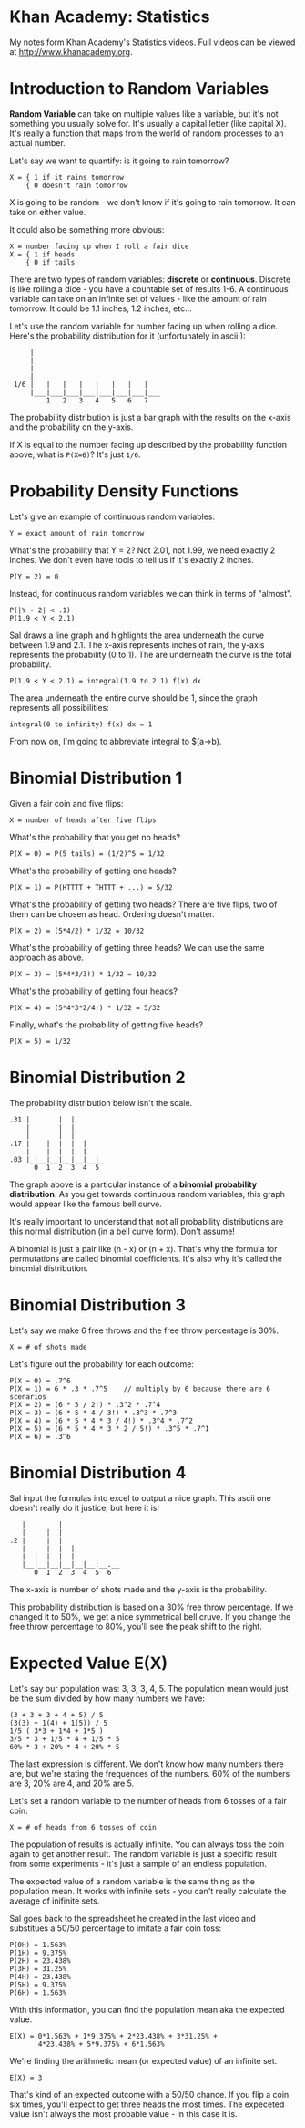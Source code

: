 Khan Academy: Statistics
========================

My notes form Khan Academy's Statistics videos.  Full videos can be viewed
at <http://www.khanacademy.org>.

Introduction to Random Variables
================================

**Random Variable** can take on multiple values like a variable, but it's not
something you usually solve for.  It's usually a capital letter (like capital
X).  It's really a function that maps from the world of random processes to an
actual number.

Let's say we want to quantify: is it going to rain tomorrow?

    X = { 1 if it rains tomorrow
        { 0 doesn't rain tomorrow

X is going to be random - we don't know if it's going to rain tomorrow.  It can
take on either value.

It could also be something more obvious:

    X = number facing up when I roll a fair dice
    X = { 1 if heads
        { 0 if tails

There are two types of random variables: **discrete** or **continuous**.
Discrete is like rolling a dice - you have a countable set of results 1-6.
A continuous variable can take on an infinite set of values - like the amount
of rain tomorrow.  It could be 1.1 inches, 1.2 inches, etc...

Let's use the random variable for number facing up when rolling a dice.  Here's
the probability distribution for it (unfortunately in ascii!):

         |
         |
         |
         |
     1/6 |   |   |   |   |   |   |   |
         |___|___|___|___|___|___|___|___
             1   2   3   4   5   6   7   

The probability distribution is just a bar graph with the results on the x-axis
and the probability on the y-axis.

If X is equal to the number facing up described by the probability function
above, what is `P(X=6)`?  It's just `1/6`.

Probability Density Functions
=============================

Let's give an example of continuous random variables.

    Y = exact amount of rain tomorrow

What's the probability that Y = 2?  Not 2.01, not 1.99, we need exactly 2 inches.
We don't even have tools to tell us if it's exactly 2 inches.

    P(Y = 2) = 0

Instead, for continuous random variables we can think in terms of "almost".

    P(|Y - 2| < .1)
    P(1.9 < Y < 2.1)

Sal draws a line graph and highlights the area underneath the curve between
1.9 and 2.1.  The x-axis represents inches of rain, the y-axis represents the
probability (0 to 1).  The are underneath the curve is the total probability.

    P(1.9 < Y < 2.1) = integral(1.9 to 2.1) f(x) dx

The area underneath the entire curve should be 1, since the graph represents
all possibilities:

    integral(0 to infinity) f(x) dx = 1

From now on, I'm going to abbreviate integral to $(a->b).

Binomial Distribution 1
=======================

Given a fair coin and five flips:

    X = number of heads after five flips

What's the probability that you get no heads?

    P(X = 0) = P(5 tails) = (1/2)^5 = 1/32

What's the probability of getting one heads?

    P(X = 1) = P(HTTTT + THTTT + ...) = 5/32

What's the probability of getting two heads?  There are five flips, two of them
can be chosen as head.  Ordering doesn't matter.

    P(X = 2) = (5*4/2) * 1/32 = 10/32

What's the probability of getting three heads?  We can use the same approach
as above.

    P(X = 3) = (5*4*3/3!) * 1/32 = 10/32

What's the probability of getting four heads?

    P(X = 4) = (5*4*3*2/4!) * 1/32 = 5/32

Finally, what's the probability of getting five heads?

    P(X = 5) = 1/32

Binomial Distribution 2
=======================

The probability distribution below isn't the scale.

    .31 |       |  |
        |       |  |
        |       |  |
    .17 |    |  |  |  |
        |    |  |  |  |
    .03 |_|__|__|__|__|__|_
          0  1  2  3  4  5

The graph above is a particular instance of a
**binomial probability distribution**.  As you get towards continuous random
variables, this graph would appear like the famous bell curve.

It's really important to understand that not all probability distributions
are this normal distribution (in a bell curve form).  Don't assume!

A binomial is just a pair like (n - x) or (n + x).  That's why the formula
for permutations are called binomial coefficients.  It's also why it's called
the binomial distribution.

Binomial Distribution 3
=======================

Let's say we make 6 free throws and the free throw percentage is 30%.

    X = # of shots made

Let's figure out the probability for each outcome:

    P(X = 0) = .7^6
    P(X = 1) = 6 * .3 * .7^5    // multiply by 6 because there are 6 scenarios
    P(X = 2) = (6 * 5 / 2!) * .3^2 * .7^4
    P(X = 3) = (6 * 5 * 4 / 3!) * .3^3 * .7^3
    P(X = 4) = (6 * 5 * 4 * 3 / 4!) * .3^4 * .7^2
    P(X = 5) = (6 * 5 * 4 * 3 * 2 / 5!) * .3^5 * .7^1
    P(X = 6) = .3^6

Binomial Distribution 4
=======================

Sal input the formulas into excel to output a nice graph.  This ascii one
doesn't really do it justice, but here it is!

       |        |
       |     |  |
    .2 |     |  |
       |     |  |  |
       |  |  |  |  |
       |__|__|__|__|__|__:__.__
          0  1  2  3  4  5  6

The x-axis is number of shots made and the y-axis is the probability.

This probability distribution is based on a 30% free throw percentage.  If we
changed it to 50%, we get a nice symmetrical bell cruve.  If you change the
free throw percentage to 80%, you'll see the peak shift to the right.

Expected Value E(X)
===================

Let's say our population was: 3, 3, 3, 4, 5.  The population mean would just
be the sum divided by how many numbers we have: 

    (3 + 3 + 3 + 4 + 5) / 5
    (3(3) + 1(4) + 1(5)) / 5
    1/5 ( 3*3 + 1*4 + 1*5 )
    3/5 * 3 + 1/5 * 4 + 1/5 * 5
    60% * 3 + 20% * 4 + 20% * 5

The last expression is different.  We don't know how many numbers there are,
but we're stating the frequences of the numbers.  60% of the numbers are 3,
20% are 4, and 20% are 5.

Let's set a random variable to the number of heads from 6 tosses of a fair coin:

    X = # of heads from 6 tosses of coin

The population of results is actually infinite.  You can always toss the coin
again to get another result.  The random variable is just a specific result
from some experiments - it's just a sample of an endless population.

The expected value of a random variable is the same thing as the population
mean.  It works with infinite sets - you can't really calculate the average
of inifinite sets.

Sal goes back to the spreadsheet he created in the last video and substitues
a 50/50 percentage to imitate a fair coin toss:

    P(0H) = 1.563%
    P(1H) = 9.375%
    P(2H) = 23.438%
    P(3H) = 31.25%
    P(4H) = 23.438%
    P(5H) = 9.375%
    P(6H) = 1.563%

With this information, you can find the population mean aka the expected value.

    E(X) = 0*1.563% + 1*9.375% + 2*23.438% + 3*31.25% +
           4*23.438% + 5*9.375% + 6*1.563%

We're finding the arithmetic mean (or expected value) of an infinite set.

    E(X) = 3

That's kind of an expected outcome with a 50/50 chance.  If you flip a coin
six times, you'll expect to get three heads the most times.  The expeceted
value isn't always the most probable value - in this case it is.
